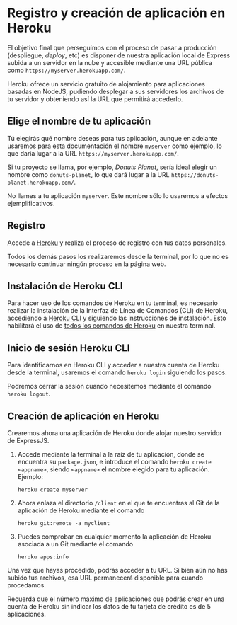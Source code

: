 
# Registro y creación de aplicación en Heroku

El objetivo final que perseguimos con el proceso de pasar a producción (despliegue, _deploy_, etc) es disponer de nuestra aplicación local de Express subida a un servidor en la nube y accesible mediante una URL pública como `https://myserver.herokuapp.com/`.

Heroku ofrece un servicio gratuito de alojamiento para aplicaciones basadas en NodeJS, pudiendo desplegar a sus servidores los archivos de tu servidor y obteniendo así la URL que permitirá accederlo.

## Elige el nombre de tu aplicación

Tú elegirás qué nombre deseas para tus aplicación, aunque en adelante usaremos para esta documentación el nombre `myserver` como ejemplo, lo que daría lugar a la URL `https://myserver.herokuapp.com/`. 

Si tu proyecto se llama, por ejemplo, _Donuts Planet_, sería ideal elegir un nombre como `donuts-planet`, lo que dará lugar a la URL `https://donuts-planet.herokuapp.com/`. 

No llames a tu aplicación `myserver`. Este nombre sólo lo usaremos a efectos ejemplificativos.

## Registro 

Accede a [Heroku](https://www.heroku.com/) y realiza el proceso de registro con tus datos personales.

Todos los demás pasos los realizaremos desde la terminal, por lo que no es necesario continuar ningún proceso en la página web.

## Instalación de Heroku CLI
Para hacer uso de los comandos de Heroku en tu terminal, es necesario realizar la instalación de la Interfaz de Línea de Comandos (CLI) de Heroku, accediendo a [Heroku CLI](https://devcenter.heroku.com/articles/heroku-cli) y siguiendo las instrucciones de instalación. 
Esto habilitará el uso de [todos los comandos de Heroku](https://devcenter.heroku.com/articles/heroku-cli-commands) en nuestra terminal.

## Inicio de sesión Heroku CLI
Para identificarnos en Heroku CLI y acceder a nuestra cuenta de Heroku desde la terminal, usaremos el comando `heroku login` siguiendo los pasos. 

Podremos cerrar la sesión cuando necesitemos mediante el comando `heroku logout`.

## Creación de aplicación en Heroku

Crearemos ahora una aplicación de Heroku donde alojar nuestro servidor de ExpressJS. 
    
1. Accede mediante la terminal a la raíz de tu aplicación, donde se encuentra su `package.json`, e introduce el comando `heroku create <appname>`, siendo `<appname>` el nombre elegido para tu aplicación. Ejemplo:

   ````
   heroku create myserver
   ````

2. Ahora enlaza el directorio `/client` en el que te encuentras al Git de la aplicación de Heroku mediante el comando 

   ````
   heroku git:remote -a myclient
   ````

3. Puedes comprobar en cualquier momento la aplicación de Heroku asociada a un Git mediante el comando

   ````
   heroku apps:info
   ````
 
Una vez que hayas procedido, podrás acceder a tu URL. Si bien aún no has subido tus archivos, esa URL permanecerá disponible para cuando procedamos.

Recuerda que el número máximo de aplicaciones que podrás crear en una cuenta de Heroku sin indicar los datos de tu tarjeta de crédito es de 5 aplicaciones.

